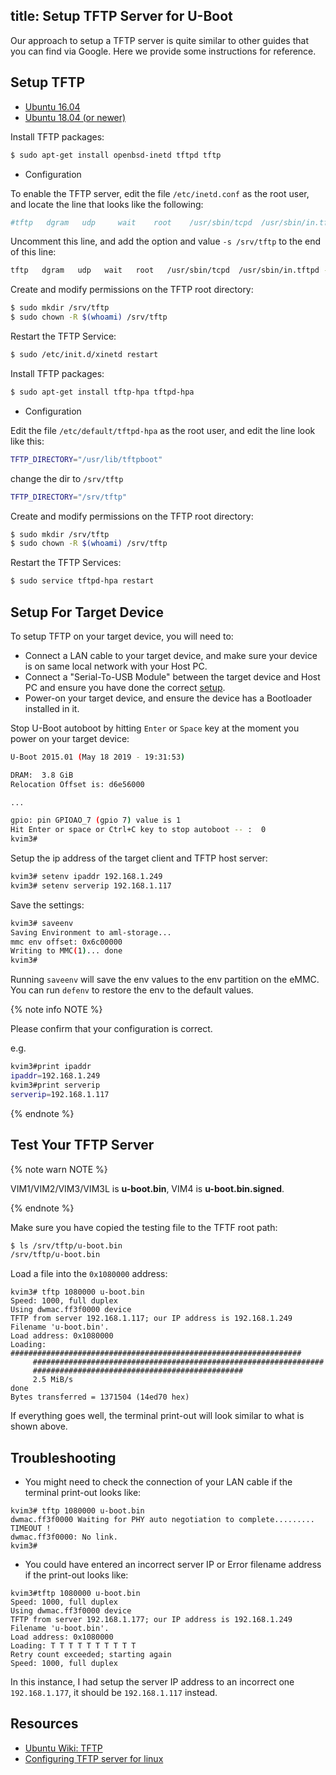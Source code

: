 title: Setup TFTP Server for U-Boot
---

Our approach to setup a TFTP server is quite similar to other guides that you can find via Google.
Here we provide some instructions for reference.

## Setup TFTP

<ul class="nav nav-tabs" id="myTab" role="tablist">
  <li class="nav-item" role="presentation">
    <a class="nav-link active" id="16.04-tab" data-toggle="tab" href="#16.04" role="tab" aria-controls="16.04" aria-selected="true">Ubuntu 16.04</a>
  </li>
  <li class="nav-item" role="presentation">
    <a class="nav-link" id="18.04-tab" data-toggle="tab" href="#18.04" role="tab" aria-controls="18.04" aria-selected="false">Ubuntu 18.04 (or newer)</a>
  </li>
</ul>
<div class="tab-content" id="myTabContent">
<div class="tab-pane fade show active" id="16.04" role="tabpanel" aria-labelledby="16.04-tab">

Install TFTP packages:

```bash
$ sudo apt-get install openbsd-inetd tftpd tftp
```

* Configuration

To enable the TFTP server, edit the file `/etc/inetd.conf` as the root user, and locate the line that looks like the following:

```bash
#tftp   dgram   udp     wait    root    /usr/sbin/tcpd  /usr/sbin/in.tftpd
```

Uncomment this line, and add the option and value `-s /srv/tftp` to the end of this line: 

```bash
tftp   dgram   udp   wait   root   /usr/sbin/tcpd  /usr/sbin/in.tftpd -s /srv/tftp
```

Create and modify permissions on the TFTP root directory:

```bash
$ sudo mkdir /srv/tftp
$ sudo chown -R $(whoami) /srv/tftp
```

Restart the TFTP Service:

```bash
$ sudo /etc/init.d/xinetd restart
```
</div>

<div class="tab-pane fade show" id="18.04" role="tabpanel" aria-labelledby="18.04-tab">

Install TFTP packages:

```bash
$ sudo apt-get install tftp-hpa tftpd-hpa
```

* Configuration

Edit the file `/etc/default/tftpd-hpa` as the root user, and edit the line look like this:

```bash
TFTP_DIRECTORY="/usr/lib/tftpboot"
```

change the dir to `/srv/tftp`

```bash
TFTP_DIRECTORY="/srv/tftp"
```
Create and modify permissions on the TFTP root directory:

```bash
$ sudo mkdir /srv/tftp
$ sudo chown -R $(whoami) /srv/tftp
```
Restart the TFTP Services:

```bash
$ sudo service tftpd-hpa restart
```

</div>
</div>

## Setup For Target Device
To setup TFTP on your target device, you will need to:

* Connect a LAN cable to your target device, and make sure your device is on same local network with your Host PC.
* Connect a "Serial-To-USB Module" between the target device and Host PC and ensure you have done the correct [setup](SetupSerialTool.html).
* Power-on your target device, and ensure the device has a Bootloader installed in it.

Stop U-Boot autoboot by hitting `Enter` or `Space` key at the moment you power on your target device:

```bash
U-Boot 2015.01 (May 18 2019 - 19:31:53)

DRAM:  3.8 GiB
Relocation Offset is: d6e56000

...

gpio: pin GPIOAO_7 (gpio 7) value is 1
Hit Enter or space or Ctrl+C key to stop autoboot -- :  0 
kvim3#
```

Setup the ip address of the target client and TFTP host server:

```bash
kvim3# setenv ipaddr 192.168.1.249
kvim3# setenv serverip 192.168.1.117
```

Save the settings:

```bash
kvim3# saveenv
Saving Environment to aml-storage...
mmc env offset: 0x6c00000 
Writing to MMC(1)... done
kvim3#
```
Running `saveenv` will save the env values to the env partition on the eMMC. You can run `defenv` to restore the env to the default values.

{% note info NOTE %}

Please confirm that your configuration is correct.

e.g.

```bash
kvim3#print ipaddr
ipaddr=192.168.1.249
kvim3#print serverip
serverip=192.168.1.117
```

{% endnote %}

## Test Your TFTP Server

{% note warn NOTE %}

VIM1/VIM2/VIM3/VIM3L is **u-boot.bin**, VIM4 is **u-boot.bin.signed**.

{% endnote %}

Make sure you have copied the testing file to the TFTF root path:

```bash
$ ls /srv/tftp/u-boot.bin
/srv/tftp/u-boot.bin
```

Load a file into the `0x1080000` address:
```
kvim3# tftp 1080000 u-boot.bin
Speed: 1000, full duplex
Using dwmac.ff3f0000 device
TFTP from server 192.168.1.117; our IP address is 192.168.1.249
Filename 'u-boot.bin'.
Load address: 0x1080000
Loading: #################################################################
	 #################################################################
	 ###############################################
	 2.5 MiB/s
done
Bytes transferred = 1371504 (14ed70 hex)

```
If everything goes well, the terminal print-out will look similar to what is shown above.


## Troubleshooting
* You might need to check the connection of your LAN cable if the terminal print-out looks like:
```
kvim3# tftp 1080000 u-boot.bin
dwmac.ff3f0000 Waiting for PHY auto negotiation to complete......... TIMEOUT !
dwmac.ff3f0000: No link.
kvim3#
```

* You could have entered an incorrect server IP or Error filename address if the print-out looks like:
```
kvim3#tftp 1080000 u-boot.bin
Speed: 1000, full duplex
Using dwmac.ff3f0000 device
TFTP from server 192.168.1.177; our IP address is 192.168.1.249
Filename 'u-boot.bin'.
Load address: 0x1080000
Loading: T T T T T T T T T T 
Retry count exceeded; starting again
Speed: 1000, full duplex
```
In this instance, I had setup the server IP address to an incorrect one `192.168.1.177`, it should be `192.168.1.117` instead.

## Resources
* [Ubuntu Wiki: TFTP](https://help.ubuntu.com/community/TFTP)
* [Configuring TFTP server for linux](http://venkateshabbarapu.blogspot.com/2012/10/configuring-tftp-server-for-linux.html)
